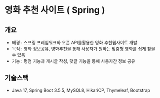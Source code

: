 # 영화 추천 사이트 ( Spring )
## 개요
 - 배경 : 스프링 프레임워크와 오픈 API를활용한 영화 추천웹사이트 개발
 - 목적 : 영화 정보공유, 영화추천을 통해 사용자가 원하는 맞춤형 영화를 쉽게 찾을 수 있음
 - 기능 : 평점 기능과 게시글 작성, 댓글 기능을 통해 사용자간 정보 공유

## 기술스택
 - Java 17, Spring Boot 3.5.5, MySQL8, HikariCP, Thymeleaf, Bootstrap
